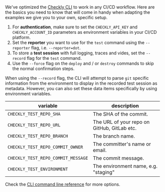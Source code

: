 ---
---
We've optimized the [Checkly CLI](/docs/cli) to work in any CI/CD workflow. Here are the basics you need to know that
will come in handy when adapting the examples we give you to your own, specific setup.

1. For **authentication**, make sure to set the `CHECKLY_API_KEY` and `CHECKLY_ACCOUNT_ID` parameters as environment variables
in your CI/CD platform.
2. Set the **reporter** you want to use for the `test` command using the `--reporter` flag, i.e. `--reporter=dot`.
3. To store a **test session** with full logging, traces and vides, set the `--record` flag for the `test` command.
4. Use the `--force` flag on the `deploy` and / or `destroy` commands to skip the normal confirmation steps.

When using the `--record` flag, the CLI will attempt to parse `git` specific information from
the environment to display in the recorded test session as metadata. However, you can also set these data items specifically 
by using environment variables.

| variable                           | description                                |
|------------------------------------|--------------------------------------------|
| `CHECKLY_TEST_REPO_SHA`            | The SHA of the commit.                     |
| `CHECKLY_TEST_REPO_URL`            | The URL of your repo on GitHub, GitLab etc.|
| `CHECKLY_TEST_REPO_BRANCH`         | The branch name.                           |
| `CHECKLY_TEST_REPO_COMMIT_OWNER`   | The committer's name or email.             |
| `CHECKLY_TEST_REPO_COMMIT_MESSAGE` | The commit message.                        |
| `CHECKLY_TEST_ENVIRONMENT`         | The environment name, e.g. "staging"       |

Check the [CLI command line reference](/docs/cli/command-line-reference) for more options.
